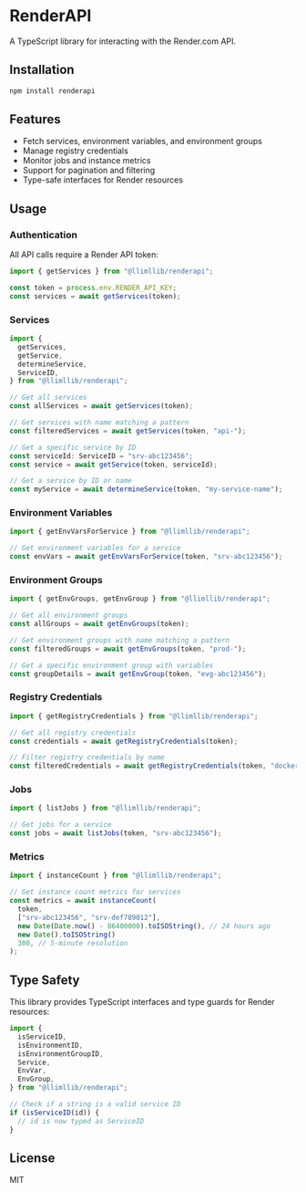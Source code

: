 # RenderAPI

A TypeScript library for interacting with the Render.com API.

## Installation

```bash
npm install renderapi
```

## Features

- Fetch services, environment variables, and environment groups
- Manage registry credentials
- Monitor jobs and instance metrics
- Support for pagination and filtering
- Type-safe interfaces for Render resources

## Usage

### Authentication

All API calls require a Render API token:

```typescript
import { getServices } from "@llimllib/renderapi";

const token = process.env.RENDER_API_KEY;
const services = await getServices(token);
```

### Services

```typescript
import {
  getServices,
  getService,
  determineService,
  ServiceID,
} from "@llimllib/renderapi";

// Get all services
const allServices = await getServices(token);

// Get services with name matching a pattern
const filteredServices = await getServices(token, "api-");

// Get a specific service by ID
const serviceId: ServiceID = "srv-abc123456";
const service = await getService(token, serviceId);

// Get a service by ID or name
const myService = await determineService(token, "my-service-name");
```

### Environment Variables

```typescript
import { getEnvVarsForService } from "@llimllib/renderapi";

// Get environment variables for a service
const envVars = await getEnvVarsForService(token, "srv-abc123456");
```

### Environment Groups

```typescript
import { getEnvGroups, getEnvGroup } from "@llimllib/renderapi";

// Get all environment groups
const allGroups = await getEnvGroups(token);

// Get environment groups with name matching a pattern
const filteredGroups = await getEnvGroups(token, "prod-");

// Get a specific environment group with variables
const groupDetails = await getEnvGroup(token, "evg-abc123456");
```

### Registry Credentials

```typescript
import { getRegistryCredentials } from "@llimllib/renderapi";

// Get all registry credentials
const credentials = await getRegistryCredentials(token);

// Filter registry credentials by name
const filteredCredentials = await getRegistryCredentials(token, "docker-");
```

### Jobs

```typescript
import { listJobs } from "@llimllib/renderapi";

// Get jobs for a service
const jobs = await listJobs(token, "srv-abc123456");
```

### Metrics

```typescript
import { instanceCount } from "@llimllib/renderapi";

// Get instance count metrics for services
const metrics = await instanceCount(
  token,
  ["srv-abc123456", "srv-def789012"],
  new Date(Date.now() - 86400000).toISOString(), // 24 hours ago
  new Date().toISOString()
  300, // 5-minute resolution
);
```

## Type Safety

This library provides TypeScript interfaces and type guards for Render resources:

```typescript
import {
  isServiceID,
  isEnvironmentID,
  isEnvironmentGroupID,
  Service,
  EnvVar,
  EnvGroup,
} from "@llimllib/renderapi";

// Check if a string is a valid service ID
if (isServiceID(id)) {
  // id is now typed as ServiceID
}
```

## License

MIT
